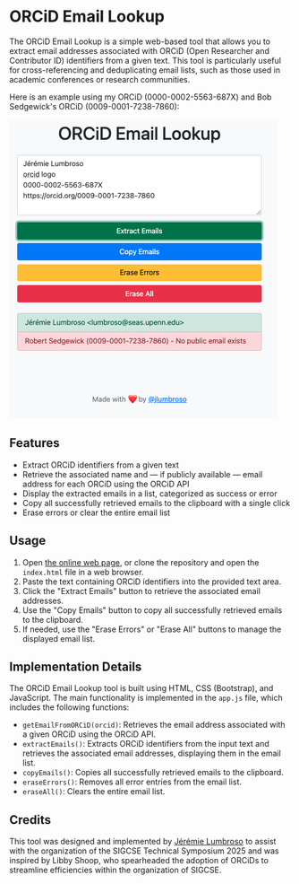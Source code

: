 # ORCiD Email Lookup

The ORCiD Email Lookup is a simple web-based tool that allows you to extract email addresses associated with ORCiD (Open Researcher and Contributor ID) identifiers from a given text. This tool is particularly useful for cross-referencing and deduplicating email lists, such as those used in academic conferences or research communities.

Here is an example using my ORCiD (0000-0002-5563-687X) and Bob Sedgewick's ORCiD (0009-0001-7238-7860):

![ORCiD Email Lookup Screenshot for 0000-0002-5563-687X and 0009-0001-7238-7860](screenshot.png)

## Features

- Extract ORCiD identifiers from a given text
- Retrieve the associated name and — if publicly available — email address for each ORCiD using the ORCiD API
- Display the extracted emails in a list, categorized as success or error
- Copy all successfully retrieved emails to the clipboard with a single click
- Erase errors or clear the entire email list

## Usage

1. Open [the online web page](https://jlumbroso.github.io/orcid-lookup/), or clone the repository and open the `index.html` file in a web browser.
2. Paste the text containing ORCiD identifiers into the provided text area.
3. Click the "Extract Emails" button to retrieve the associated email addresses.
4. Use the "Copy Emails" button to copy all successfully retrieved emails to the clipboard.
5. If needed, use the "Erase Errors" or "Erase All" buttons to manage the displayed email list.

## Implementation Details

The ORCiD Email Lookup tool is built using HTML, CSS (Bootstrap), and JavaScript. The main functionality is implemented in the `app.js` file, which includes the following functions:

- `getEmailFromORCiD(orcid)`: Retrieves the email address associated with a given ORCiD using the ORCiD API.
- `extractEmails()`: Extracts ORCiD identifiers from the input text and retrieves the associated email addresses, displaying them in the email list.
- `copyEmails()`: Copies all successfully retrieved emails to the clipboard.
- `eraseErrors()`: Removes all error entries from the email list.
- `eraseAll()`: Clears the entire email list.

## Credits

This tool was designed and implemented by [Jérémie Lumbroso](https://github.com/jlumbroso) to assist with the organization of the SIGCSE Technical Symposium 2025 and was inspired by Libby Shoop, who spearheaded the adoption of ORCiDs to streamline efficiencies within the organization of SIGCSE.